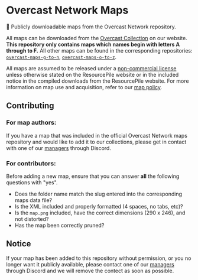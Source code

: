 # Overcast Network Maps

:european_castle: Publicly downloadable maps from the Overcast Network repository.

All maps can be downloaded from the [Overcast Collection](https://mcresourcepile.github.io/maps/overcast) on our website. **This repository only contains maps which names begin with letters A through to F.** All other maps can be found in the corresponding repositories:  
[`overcast-maps-g-to-n`](https://github.com/MCResourcePile/overcast-maps-g-to-n), [`overcast-maps-o-to-z`](https://github.com/MCResourcePile/overcast-maps-o-to-z).

All maps are assumed to be released under a [non-commercial license](https://creativecommons.org/licenses/by-nc-sa/4.0/legalcode) unless otherwise stated on the ResourcePile website or in the included notice in the compiled downloads from the ResourcePile website. For more information on map use and acquisition, refer to our [map policy](https://mcresourcepile.github.io/policies/maps).

Contributing
-----------------

### **For map authors:**  
If you have a map that was included in the official Overcast Network maps repository and would like to add it to our collections, please get in contact with one of our [managers](https://mcresourcepile.github.io/staff) through Discord.

### **For contributors:**  
Before adding a new map, ensure that you can answer **all** the following questions with "yes".

- Does the folder name match the slug entered into the corresponding maps data file?
- Is the XML included and properly formatted (4 spaces, no tabs, etc)?
- Is the `map.png` included, have the correct dimensions (290 x 246), and not distorted?
- Has the map been correctly pruned?

Notice
-----------------

If your map has been added to this repository without permission, or you no longer want it publicly available, please contact one of our [managers](https://mcresourcepile.github.io/staff) through Discord and we will remove the contect as soon as possible.
